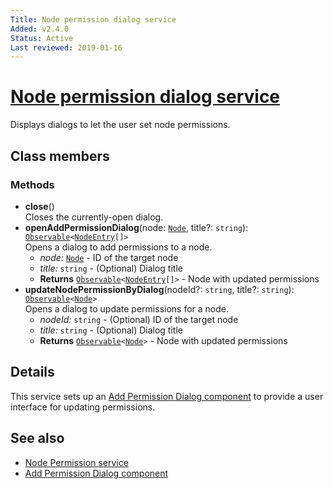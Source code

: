 ```yaml
---
Title: Node permission dialog service
Added: v2.4.0
Status: Active
Last reviewed: 2019-01-16
---
```


# [Node permission dialog service](../../../lib/content-services/src/lib/permission-manager/services/node-permission-dialog.service.ts "Defined in node-permission-dialog.service.ts")

Displays dialogs to let the user set node permissions.

## Class members

### Methods

-   **close**()<br/>
    Closes the currently-open dialog.
-   **openAddPermissionDialog**(node: [`Node`](https://github.com/Alfresco/alfresco-js-api/blob/development/src/api/content-rest-api/docs/Node.md), title?: `string`): [`Observable`](http://reactivex.io/documentation/observable.html)`<`[`NodeEntry`](https://github.com/Alfresco/alfresco-js-api/blob/master/src/alfresco-core-rest-api/docs/NodeEntry.md)`[]>`<br/>
    Opens a dialog to add permissions to a node.
    -   _node:_ [`Node`](https://github.com/Alfresco/alfresco-js-api/blob/development/src/api/content-rest-api/docs/Node.md)  - ID of the target node
    -   _title:_ `string`  - (Optional) Dialog title
    -   **Returns** [`Observable`](http://reactivex.io/documentation/observable.html)`<`[`NodeEntry`](https://github.com/Alfresco/alfresco-js-api/blob/master/src/alfresco-core-rest-api/docs/NodeEntry.md)`[]>` - Node with updated permissions
-   **updateNodePermissionByDialog**(nodeId?: `string`, title?: `string`): [`Observable`](http://reactivex.io/documentation/observable.html)`<`[`Node`](https://github.com/Alfresco/alfresco-js-api/blob/development/src/api/content-rest-api/docs/Node.md)`>`<br/>
    Opens a dialog to update permissions for a node.
    -   _nodeId:_ `string`  - (Optional) ID of the target node
    -   _title:_ `string`  - (Optional) Dialog title
    -   **Returns** [`Observable`](http://reactivex.io/documentation/observable.html)`<`[`Node`](https://github.com/Alfresco/alfresco-js-api/blob/development/src/api/content-rest-api/docs/Node.md)`>` - Node with updated permissions

## Details

This service sets up an [Add Permission Dialog component](../components/add-permission-dialog.component.md) to provide a user
interface for updating permissions. 

## See also

-   [Node Permission service](node-permission.service.md)
-   [Add Permission Dialog component](../components/add-permission-dialog.component.md)

